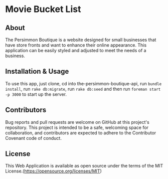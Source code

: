 # Movie Bucket List

## About

The Persimmon Boutique is a website designed for small businesses that have store fronts and want to enhance their online appearance. This application can be easily styled and adjusted to meet the needs of a business.

## Installation & Usage

To use this app, just clone, cd into the-persimmon-boutique-api, run `bundle install`, run `rake db:migrate`, run `rake db:seed` and then run `foreman start -p 3000` to start up the server.

## Contributors

Bug reports and pull requests are welcome on GitHub at this project's repository. This project is intended to be a safe, welcoming space for collaboration, and contributors are expected to adhere to the Contributor Covenant code of conduct.


## License

This Web Application is available as open source under the terms of the MIT License.(https://opensource.org/licenses/MIT)
